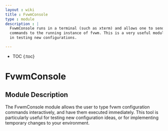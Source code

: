```yaml
---
layout : wiki
title : FvwmConsole
type : module
description : |
  FvwmConsole runs in a terminal (such as xterm) and allows one to send
  commands to the running instance of fvwm. This is a very useful module
  in testing new configurations.

---
```

* TOC
{:toc}

# FvwmConsole

## Module Description

The FvwmConsole module allows the user to type fvwm configuration commands
interactively, and have them executed immediately. This tool is particularly
useful for testing new configuration ideas, or for implementing temporary
changes to your environment.


